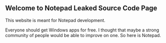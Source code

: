 ## Welcome to Notepad Leaked Source Code Page

This website is meant for Notepad development.

Everyone should get Windows apps for free. I thought that maybe a strong community of people would be able to improve on one. So here is Notepad.
